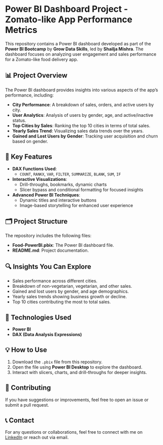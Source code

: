# Power BI Dashboard Project - Zomato-like App Performance Metrics

This repository contains a Power BI dashboard developed as part of the **Power BI Bootcamp** by **Grow Data Skills**, led by **Shailja Mishra**. The dashboard focuses on analyzing user engagement and sales performance for a Zomato-like food delivery app.

## 📊 Project Overview

The Power BI dashboard provides insights into various aspects of the app’s performance, including:
- **City Performance**: A breakdown of sales, orders, and active users by city.
- **User Analytics**: Analysis of users by gender, age, and active/inactive status.
- **Top Cities by Sales**: Ranking the top 10 cities in terms of total sales.
- **Yearly Sales Trend**: Visualizing sales data trends over the years.
- **Gained and Lost Users by Gender**: Tracking user acquisition and churn based on gender.

## 🔧 Key Features
- **DAX Functions Used**: 
  - `COUNT`, `RANKX`, `VAR`, `FILTER`, `SUMMARIZE`, `BLANK`, `SUM`, `IF`
- **Interactive Visualizations**: 
  - Drill-throughs, bookmarks, dynamic charts
  - Slicer bypass and conditional formatting for focused insights
- **Advanced Power BI Techniques**:
  - Dynamic titles and interactive buttons
  - Image-based storytelling for enhanced user experience

## 🗂️ Project Structure
The repository includes the following files:
- **Food-PowerBI.pbix**: The Power BI dashboard file.
- **README.md**: Project documentation.

## 🔍 Insights You Can Explore
- Sales performance across different cities.
- Breakdown of non-vegetarian, vegetarian, and other sales.
- Gained and lost users by gender, and age demographics.
- Yearly sales trends showing business growth or decline.
- Top 10 cities contributing the most to total sales.

## 🚀 Technologies Used
- **Power BI**
- **DAX (Data Analysis Expressions)**

## 💡 How to Use
1. Download the `.pbix` file from this repository.
2. Open the file using **Power BI Desktop** to explore the dashboard.
3. Interact with slicers, charts, and drill-throughs for deeper insights.

## 🤝 Contributing
If you have suggestions or improvements, feel free to open an issue or submit a pull request.

## 📞 Contact
For any questions or collaborations, feel free to connect with me on [LinkedIn](https://www.linkedin.com/in/nikhilmunj108) or reach out via email.

